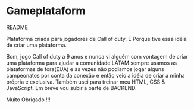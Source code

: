 # Gameplataform

README

Plataforma criada para jogadores de Call of duty. E Porque tive essa idéia de criar uma plataforma.

Bom, jogo Call of duty a 9 anos e nunca vi alguém com vontagem de criar uma plataforma para ajudar a comunidade LATAM sempre usamos as plataformas de fora(EUA) e as vezes
não podiamos jogar alguns campeonatos por conta da conexão e então veio a idéia de criar a minha própria e exclusiva. Também usei para treinar meu HTML, CSS & JavaScript.
Em breve vou subir a parte de BACKEND.

Muito Obrigado !!!
